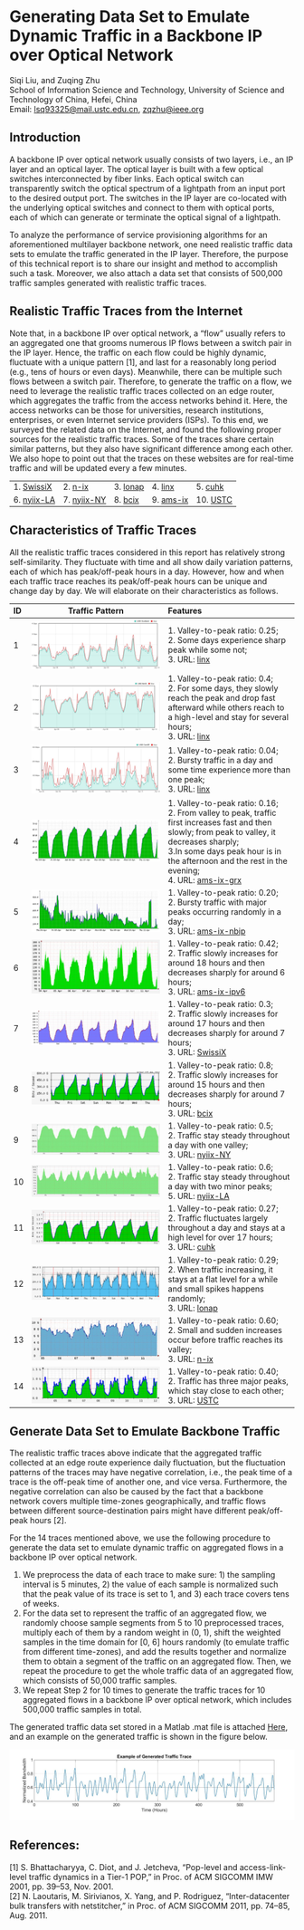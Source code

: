
# Generating Data Set to Emulate Dynamic Traffic in a Backbone IP over Optical Network
Siqi Liu, and Zuqing Zhu<br>
School of Information Science and Technology, 
University of Science and Technology of China, Hefei, China<br>
Email: lsq93325@mail.ustc.edu.cn, zqzhu@ieee.org
## Introduction
A backbone IP over optical network usually consists of two layers, i.e., an IP layer and an optical layer. The optical layer is built with a few optical switches interconnected by fiber links. Each optical switch can transparently switch the optical spectrum of a lightpath from an input port to the desired output port. The switches in the IP layer are co-located with the underlying optical switches and connect to them with optical ports, each of which can generate or terminate the optical signal of a lightpath.

To analyze the performance of service provisioning algorithms for an aforementioned multilayer backbone network, one need realistic traffic data sets to emulate the traffic generated in the IP layer. Therefore, the purpose of this technical report is to share our insight and method to accomplish such a task. Moreover, we also attach a data set that consists of 500,000 traffic samples generated with realistic traffic traces.

## Realistic Traffic Traces from the Internet
Note that, in a backbone IP over optical network, a “flow” usually refers to an aggregated one that grooms numerous IP flows between a switch pair in the IP layer. Hence, the traffic on each flow could be highly dynamic, fluctuate with a unique pattern \[1\], and last for a reasonably long period (e.g., tens of hours or even days). Meanwhile, there can be multiple such flows between a switch pair. Therefore, to generate the traffic on a flow, we need to leverage the realistic traffic traces collected on an edge router, which aggregates the traffic from the access networks behind it. Here, the access networks can be those for universities, research institutions, enterprises, or even Internet service providers (ISPs). To this end, we surveyed the related data on the Internet, and found the following proper sources for the realistic traffic traces. Some of the traces share certain similar patterns, but they also have significant difference among each other. We also hope to point out that the traces on these websites are for real-time traffic and will be updated every a few minutes.

|          |                  |          |          |          |
| :--------| :--------------- | :--------| :--------| :--------|
| 1. [SwissiX] | 2. [n-ix] | 3. [lonap]|4. [linx]|5. [cuhk] |
|6. [nyiix-LA] | 7. [nyiix-NY]| 8. [bcix]|9. [ams-ix]|10. [USTC] |


## Characteristics of Traffic Traces
All the realistic traffic traces considered in this report has relatively strong self-similarity. They fluctuate with time and all show daily variation patterns, each of which has peak/off-peak hours in a day. However, how and when each traffic trace reaches its peak/off-peak hours can be unique and change day by day. We will elaborate on their characteristics as follows.


| ID  |  Traffic Pattern | Features |
| :--------| :---------------: | :--------|
|1| ![pat01](https://github.com/lsq93325/Traffic-creation/raw/master/image/w01.JPG)| 1. Valley-to-peak ratio: 0.25; <br> 2. Some days experience sharp peak while some not;<br> 3. URL: [linx]|
|2|![pat02](https://github.com/lsq93325/Traffic-creation/raw/master/image/w02.JPG)|1. Valley-to-peak ratio: 0.4;<br> 2. For some days, they slowly reach the peak and drop fast afterward while others reach to a high-level and stay for several hours; <br> 3. URL: [linx]|
|3|![pat03](https://github.com/lsq93325/Traffic-creation/raw/master/image/w03.JPG)|1. Valley-to-peak ratio: 0.04;<br> 2. Bursty traffic in a day and some time experience more than one peak;<br> 3. URL: [linx]|
|4|![pat04](https://github.com/lsq93325/Traffic-creation/raw/master/image/w04.JPG)|1. Valley-to-peak ratio: 0.16;<br> 2. From valley to peak, traffic first increases fast and then slowly; from peak to valley, it decreases sharply;<br> 3.In some days peak hour is in the afternoon and the rest in the evening; <br> 4. URL: [ams-ix-grx]|
|5|![pat05](https://github.com/lsq93325/Traffic-creation/raw/master/image/w05.JPG)|1. Valley-to-peak ratio: 0.20;<br> 2. Bursty traffic with major peaks occurring randomly in a day;<br> 3. URL: [ams-ix-nbip]|
|6|![pat06](https://github.com/lsq93325/Traffic-creation/raw/master/image/w06.JPG)|1. Valley-to-peak ratio: 0.42;<br> 2. Traffic slowly increases for around 18 hours and then decreases sharply for around 6 hours;<br> 3. URL: [ams-ix-ipv6]|
|7|![pat07](https://github.com/lsq93325/Traffic-creation/raw/master/image/w07.JPG)|1. Valley-to-peak ratio: 0.3;<br> 2. Traffic slowly increases for around 17 hours and then decreases sharply for around 7 hours; <br> 3. URL: [SwissiX]|
|8|![pat08](https://github.com/lsq93325/Traffic-creation/raw/master/image/w08.JPG)|1. Valley-to-peak ratio: 0.8; <br> 2. Traffic slowly increases for around 15 hours and then decreases sharply for around 7 hours;<br> 3. URL: [bcix]|
|9|![pat09](https://github.com/lsq93325/Traffic-creation/raw/master/image/w09.JPG)|1. Valley-to-peak ratio: 0.5; <br> 2. Traffic stay steady throughout a day with one valley;<br> 3. URL: [nyiix-NY]|
|10|![pat10](https://github.com/lsq93325/Traffic-creation/raw/master/image/w10.JPG)|1. Valley-to-peak ratio: 0.6; <br> 2. Traffic stay steady throughout a day with two minor peaks;<br> 5. URL: [nyiix-LA]|
|11|![pat11](https://github.com/lsq93325/Traffic-creation/raw/master/image/w11.JPG)|1. Valley-to-peak ratio: 0.27; <br> 2. Traffic fluctuates largely throughout a day and stays at a high level for over 17 hours;<br> 3. URL: [cuhk]|
|12|![pat12](https://github.com/lsq93325/Traffic-creation/raw/master/image/w12.JPG)|1. Valley-to-peak ratio: 0.29; <br> 2. When traffic increasing, it stays at a flat level for a while and small spikes happens randomly; <br> 3. URL: [lonap]|
|13|![pat13](https://github.com/lsq93325/Traffic-creation/raw/master/image/w13.JPG)|1. Valley-to-peak ratio: 0.60; <br> 2. Small and sudden increases occur before traffic reaches its valley;<br> 3. URL: [n-ix]|
|14|![pat14](https://github.com/lsq93325/Traffic-creation/raw/master/image/w14.JPG)|1. Valley-to-peak ratio: 0.40; <br> 2. Traffic has three major peaks, which stay close to each other;<br> 3. URL: [USTC]|

## Generate Data Set to Emulate Backbone Traffic
The realistic traffic traces above indicate that the aggregated traffic collected at an edge route experience daily fluctuation, but the fluctuation patterns of the traces may have negative correlation, i.e., the peak time of a trace is the off-peak time of another one, and vice versa. Furthermore, the negative correlation can also be caused by the fact that a backbone network covers multiple time-zones geographically, and traffic flows between different source-destination pairs might have different peak/off-peak hours \[2\].

For the 14 traces mentioned above, we use the following procedure to generate the data set to emulate dynamic traffic on aggregated flows in a backbone IP over optical network.

1.	We preprocess the data of each trace to make sure: 1) the sampling interval is 5 minutes, 2) the value of each sample is normalized such that the peak value of its trace is set to 1, and 3) each trace covers tens of weeks.
2.	For the data set to represent the traffic of an aggregated flow, we randomly choose sample segments from 5 to 10 preprocessed traces, multiply each of them by a random weight in (0, 1), shift the weighted samples in the time domain for \[0, 6\] hours randomly (to emulate traffic from different time-zones), and add the results together and normalize them to obtain a segment of the traffic on an aggregated flow. Then, we repeat the procedure to get the whole traffic data of an aggregated flow, which consists of 50,000 traffic samples.
3.	We repeat Step 2 for 10 times to generate the traffic traces for 10 aggregated flows in a backbone IP over optical network, which includes 500,000 traffic samples in total.

The generated traffic data set stored in a Matlab .mat file is attached [Here], and an example on the generated traffic is shown in the figure below.

![TrafficExample](https://github.com/lsq93325/Traffic-creation/raw/master/image/TrafficExample.jpg)


## References:

\[1\] S. Bhattacharyya, C. Diot, and J. Jetcheva, “Pop-level and access-link-level traffic dynamics in a Tier-1 POP,” in Proc. of ACM SIGCOMM IMW 2001, pp. 39–53, Nov. 2001.<br>
\[2\] N. Laoutaris, M. Sirivianos, X. Yang, and P. Rodriguez, “Inter-datacenter bulk transfers with netstitcher,” in Proc. of ACM SIGCOMM 2011, pp. 74–85, Aug. 2011.




[SwissiX]: https://www.swissix.ch/infrastructure/traffic
[n-ix]: http://www.n-ix.net/tools/verkehrstatistik/verkehrstatistik-traffic/
[lonap]: https://www.lonap.net/mrtg/lonap-total.html
[linx]: https://portal.linx.net/stats/lans
[cuhk]: http://www.cuhk.edu.hk/hkix/stat/aggt/hkix-aggregate.html
[nyiix-LA]: https://www.nyiix.net/LA-mrtg/sum.html
[nyiix-NY]: https://www.nyiix.net/mrtg/sum.html
[bcix]: https://www.bcix.de/bcix/traffic/
[ams-ix]: https://stats.ams-ix.net/index.html
[ams-ix-grx]: https://stats.ams-ix.net/grx.html
[ams-ix-nbip]: https://stats.ams-ix.net/nbip.html
[ams-ix-ipv6]: https://stats.ams-ix.net/sflow/index.html
[USTC]: http://202.38.64.40/cgi-bin/mrtg-rrd-1000g.cgi/
[Paper]: https://dl.acm.org/citation.cfm?id=505209
[Here]: https://github.com/lsq93325/Traffic-creation/blob/master/backbone.mat
